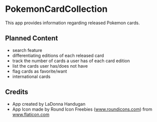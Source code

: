 # PokemonCardCollection


This app provides information regarding released Pokemon cards.  

## Planned Content
* search feature
* differentiating editions of each released card 
* track the number of cards a user has of each card edition
* list the cards user has/does not have
* flag cards as favorite/want
* international cards


## Credits
* App created by LaDonna Handugan
* App Icon made by Round Icon Freebies (www.roundicons.com) from www.flaticon.com
